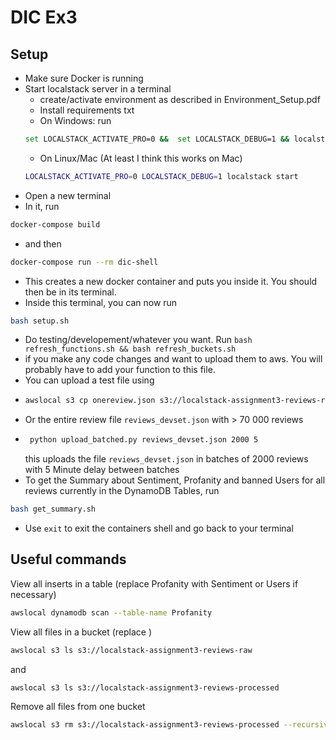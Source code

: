 # DIC Ex3

## Setup

- Make sure Docker is running
- Start localstack server in a terminal
  -  create/activate environment as described in Environment_Setup.pdf
  - Install requirements txt
  -  On Windows: run
  ```bash
  set LOCALSTACK_ACTIVATE_PRO=0 &&  set LOCALSTACK_DEBUG=1 && localstack start
  ```
  - On Linux/Mac (At least I think this works on Mac)
  ```bash
  LOCALSTACK_ACTIVATE_PRO=0 LOCALSTACK_DEBUG=1 localstack start
  ```
- Open a new terminal
- In it, run
```bash
docker-compose build 
```
- and then
```bash
docker-compose run --rm dic-shell
```
- This creates a new docker container and puts you inside it. You should then be in its terminal.
- Inside this terminal, you can now run

```bash
bash setup.sh
```
- Do testing/developement/whatever you want. Run 
  ```bash refresh_functions.sh && bash refresh_buckets.sh```
- if you make any code changes and want to upload them to aws. You will probably have to add your function to this file.
- You can upload a test file using 
- ```bash
  awslocal s3 cp onereview.json s3://localstack-assignment3-reviews-raw
  ```
- Or the entire review file `reviews_devset.json` with > 70 000 reviews
- ```bash
   python upload_batched.py reviews_devset.json 2000 5
   ```
  this uploads the file `reviews_devset.json` in batches of 2000 reviews with 5 Minute delay between batches
- To get the Summary about Sentiment, Profanity and banned Users for all reviews currently in the DynamoDB Tables, run
```bash
bash get_summary.sh
```
- Use ```exit``` to exit the containers shell and go back to your terminal

## Useful commands
View all inserts in a table (replace Profanity with Sentiment or Users if necessary)
```bash
awslocal dynamodb scan --table-name Profanity
```
View all files in a bucket (replace )
```bash
awslocal s3 ls s3://localstack-assignment3-reviews-raw
```
and 
```bash
awslocal s3 ls s3://localstack-assignment3-reviews-processed
```
Remove all files from one bucket
```bash
awslocal s3 rm s3://localstack-assignment3-reviews-processed --recursive
```
